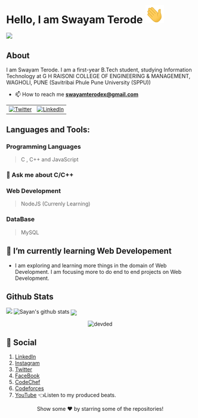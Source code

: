 # Hello, I am Swayam Terode <img src="https://raw.githubusercontent.com/ABSphreak/ABSphreak/master/gifs/Hi.gif" width="50px">

![](https://activity-graph.herokuapp.com/graph?username=swayamterode&theme=react-dark&hide_border=true&area=true)


## About

I am Swayam Terode. I am a first-year B.Tech student, studying Information Technology at G H RAISONI COLLEGE OF ENGINEERING & MANAGEMENT, WAGHOLI, PUNE (Savitribai Phule Pune University (SPPU))

- 📫 How to reach me **swayamterodex@gmail.com**
<table>
  <tr>
    <td><a href="https://twitter.com/swayamterode"><img src="https://img.shields.io/twitter/follow/swayamterode?label=Twitter&style=social" alt="Twitter"></a></td>
    <td><a href="https://www.linkedin.com/in/swayam-terode"><img src="https://img.shields.io/badge/LinkedIn--_.svg?style=social&logo=linkedin" alt="LinkedIn"></a></td>
    
  </tr>
</table>

## Languages and Tools: 

### Programming Languages
>C , C++ and JavaScript

### 💬 Ask me about C/C++

### Web Development
>NodeJS (Currenly Learning)

### DataBase
>MySQL

## 🌱 I’m currently learning Web Developement

* I am exploring and learning more things in the domain of Web Development. I am focusing more to do end to end projects on Web Development.

## Github Stats

<img src="https://github-readme-streak-stats.herokuapp.com/?user=swayamterode">

<img src="https://github-readme-stats.vercel.app/api?username=swayamterode&count_private=true&show_icons=true&theme=light" alt="Sayan's github stats"/>

<img align="center" src="https://github-readme-stats.vercel.app/api/top-langs/?username=swayamterode&layout=compact&theme=light"/>


<br>

<p align="center"> <img src="https://komarev.com/ghpvc/?username=swayamterode" alt="devded" /> </p>

## 👨 Social

1. [LinkedIn](https://www.linkedin.com/in/swayam-terode/)
2. [Instagram](https://www.instagram.com/swayamterode/)
3. [Twitter](https://twitter.com/swayamterode)
4. [FaceBook](https://www.facebook.com/terodeswayam/)
5. [CodeChef](https://www.codechef.com/users/swym)
6. [Codeforces](https://codeforces.com/profile/swayamt)
7. [YouTube](https://www.youtube.com/channel/UCaNo4d9GJPHCa5az5g_zM1Q) :point_left:Listen to  my produced beats. 

<div align="center">
  
Show some ❤️ by starring some of the repositories!

</div>
